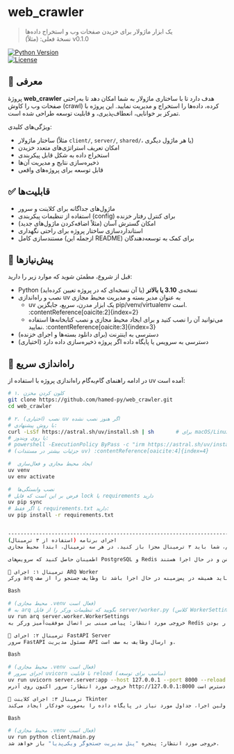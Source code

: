 # web_crawler  
> یک ابزار ماژولار برای خزیدن صفحات وب و استخراج داده‌ها  
> نسخهٔ فعلی: (مثلاً) v0.1.0

[![Python Version](https://img.shields.io/badge/python-3.10%2B-blue.svg)]()  
[![License](https://img.shields.io/badge/license-MIT-green.svg)]()

## 📌 معرفی  
پروژهٔ **web_crawler** هدف دارد تا با ساختاری ماژولار به شما امکان دهد تا به‌راحتی صفحات وب را کاوش (crawl) کرده، داده‌ها را استخراج و مدیریت نمایید. این پروژه با تمرکز بر خوانایی، انعطاف‌پذیری، و قابلیت توسعه طراحی شده است.

ویژگی‌های کلیدی:  
- ساختار ماژولار (مثلاً `client/`, `server/`, `shared/`، یا هر ماژول دیگری)  
- امکان تعریف استراتژی‌های متعدد خزیدن  
- استخراج داده به شکل قابل پیکربندی  
- ذخیره‌سازی نتایج و مدیریت آن‌ها  
- قابل توسعه برای پروژه‌های واقعی

## ✅ قابلیت‌ها  
- ماژول‌های جداگانه برای کلاینت و سرور  
- استفاده از تنظیمات پیکربندی (config) برای کنترل رفتار خزنده  
- امکان گسترش آسان (مثلاً اضافه‌کردن ماژول‌های جدید)  
- استانداردسازی ساختار پروژه برای راحتی نگهداری  
- مستندسازی کامل (ازجمله این README) برای کمک به توسعه‌دهندگان

## 🧰 پیش‌نیازها  
قبل از شروع، مطمئن شوید که موارد زیر را دارید:  
- Python نسخه‌ی **3.10 یا بالاتر** (یا آن نسخه‌ای که در پروژه تعیین کرده‌اید)  
- نصب و راه‌اندازی uv به عنوان مدیر بسته و مدیریت محیط مجازی  
  - uv یک ابزار مدرن، سریع، جایگزین pip/venv/virtualenv است. :contentReference[oaicite:2]{index=2}  
  - می‌توانید آن را نصب کنید و برای ایجاد محیط مجازی و نصب کتابخانه‌ها استفاده نمایید. :contentReference[oaicite:3]{index=3}  
- دسترسی به اینترنت (برای دانلود بسته‌ها و اجرای خزنده)  
- (اختیاری) دسترسی به سرویس یا پایگاه داده اگر پروژه ذخیره‌سازی داده دارد

## 🚀 راه‌اندازی سریع  
در ادامه راهنمای گام‌به‌گام راه‌اندازی پروژه با استفاده از uv آمده است:

```bash
# ۱. کلون کردن مخزن
git clone https://github.com/hamed-py/web_crawler.git
cd web_crawler

# ۲. (اختیاری) نصب uv اگر هنوز نصب نشده
# با روش پیشنهادی:
curl -LsSf https://astral.sh/uv/install.sh | sh       # برای macOS/Linux
# یا روی ویندوز:
# powershell -ExecutionPolicy ByPass -c "irm https://astral.sh/uv/install.ps1 | iex"
# (جزئیات بیشتر در مستندات uv) :contentReference[oaicite:4]{index=4}

#  ایجاد محیط مجازی و فعال‌سازی  
uv venv      
uv env activate  

#  نصب وابستگی‌ها  
# فرض بر این است که فایل lock یا requirements دارید
uv pip sync        
# یا اگر فقط requirements.txt دارید:
uv pip install -r requirements.txt


--------------------------------------------------------------------------------------------------------------------------------------------------------------
اجرای برنامه (استفاده از ۳ ترمینال)
برای اجرای کامل سیستم، شما باید ۳ ترمینال مجزا باز کنید. در هر سه ترمینال، ابتدا محیط مجازی (.venv) را طبق دستور بالا فعال کنید.

اطمینان حاصل کنید که سرویس‌های PostgreSQL و Redis شما روشن و در حال اجرا هستند.

🏁 ترمینال ۱: اجرای ARQ Worker
ورکر arq باید همیشه در پس‌زمینه در حال اجرا باشد تا وظایف جستجو را از صف Redis دریافت و پردازش کند.

Bash

# (محیط مجازی .venv فعال است)
# به arq بگویید که تنظیمات ورکر را از فایل server/worker.py (کلاس WorkerSettings) بخواند
uv run arq server.worker.WorkerSettings
خروجی مورد انتظار: پیامی مبنی بر اتصال موفقیت‌آمیز ورکر به Redis و آماده به کار بودن.

🏁 ترمینال ۲: اجرای FastAPI Server
سرور FastAPI مسئول مدیریت API و ارسال وظایف به صف است.

Bash

# (محیط مجازی .venv فعال است)
# اجرای سرور uvicorn با قابلیت reload (مناسب برای توسعه)
uv run uvicorn server.server:app --host 127.0.0.1 --port 8000 --reload
خروجی مورد انتظار: سرور اکنون روی آدرس http://127.0.0.1:8000 در دسترس است.

🏁 ترمینال ۳: اجرای کلاینت Tkinter
این ترمینال کلاینت گرافیکی را اجرا می‌کند. این کلاینت همچنین در اولین اجرا، جداول مورد نیاز در پایگاه داده را به‌صورت خودکار ایجاد می‌کند (به لطف تابع create_db_and_tables_sync).

Bash

# (محیط مجازی .venv فعال است)
uv run python client/main.py
خروجی مورد انتظار: پنجره "پنل مدیریت جستجوگر ویکی‌پدیا" باز خواهد شد.
